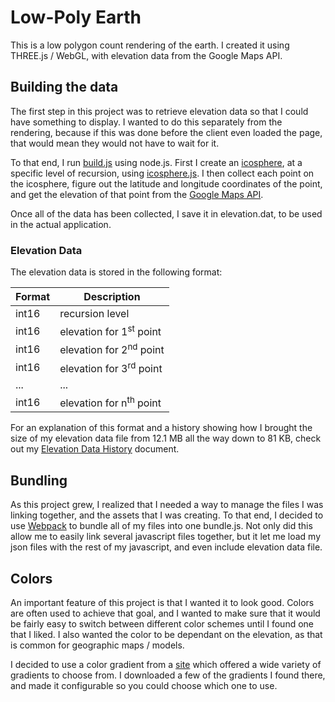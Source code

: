 # Low-Poly Earth

This is a low polygon count rendering of the earth. I created it using THREE.js / WebGL, with elevation data from the Google Maps API.

## Building the data

The first step in this project was to retrieve elevation data so that I could have something to display. I wanted to do this separately from the rendering, because if this was done before the client even loaded the page, that would mean they would not have to wait for it. 

To that end, I run [build.js](./dev/build.js) using node.js. First I create an [icosphere](https://en.wikipedia.org/wiki/Icosphere), at a specific level of recursion, using [icosphere.js](./src/icosphere.js). I then collect each point on the icosphere, figure out the latitude and longitude coordinates of the point, and get the elevation of that point from the [Google Maps API](https://developers.google.com/maps/documentation/elevation/start).

Once all of the data has been collected, I save it in elevation.dat, to be used in the actual application.

### Elevation Data

The elevation data is stored in the following format:

| Format | Description                        |
| ------ | ---------------------------------- |
| int16  | recursion level                    |
| int16  | elevation for 1<sup>st</sup> point |
| int16  | elevation for 2<sup>nd</sup> point |
| int16  | elevation for 3<sup>rd</sup> point |
| ...    | ...                                |
| int16  | elevation for n<sup>th</sup> point |

For an explanation of this format and a history showing how I brought the size of my elevation data file from  12.1 MB all the way down to 81 KB, check out my [Elevation Data History](./elevation_history.md) document.

## Bundling

As this project grew, I realized that I needed a way to manage the files I was linking together, and the assets that I was creating. To that end, I decided to use [Webpack](https://webpack.js.org/) to bundle all of my files into one bundle.js. Not only did this allow me to easily link several javascript files together, but it let me load my json files with the rest of my javascript, and even include elevation data file.

## Colors

An important feature of this project is that I wanted it to look good. Colors are often used to achieve that goal, and I wanted to make sure that it would be fairly easy to switch between different color schemes until I found one that I liked. I also wanted the color to be dependant on the elevation, as that is common for geographic maps / models.

I decided to use a color gradient from a [site](http://soliton.vm.bytemark.co.uk/pub/cpt-city/) which offered a wide variety of gradients to choose from. I downloaded a few of the gradients I found there, and made it configurable so you could choose which one to use.